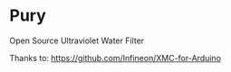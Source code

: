 # Pury
Open Source Ultraviolet Water Filter

Thanks to: https://github.com/Infineon/XMC-for-Arduino

